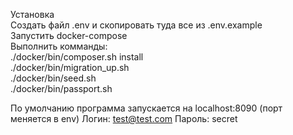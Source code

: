 Установка  
Создать файл .env и скопировать туда все из .env.example  
Запустить docker-compose  
Выполнить комманды:  
./docker/bin/composer.sh install  
./docker/bin/migration_up.sh   
./docker/bin/seed.sh   
./docker/bin/passport.sh     


По умолчанию программа запускается на localhost:8090  (порт меняется в env)
Логин: test@test.com Пароль: secret
